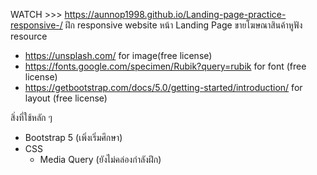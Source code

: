 WATCH >>> https://aunnop1998.github.io/Landing-page-practice-responsive-/
ฝึก responsive website หน้า Landing Page ขายโฆษณาสินค้าหูฟัง
resource
- https://unsplash.com/ for image(free license)
- https://fonts.google.com/specimen/Rubik?query=rubik for font (free license)
- https://getbootstrap.com/docs/5.0/getting-started/introduction/ for layout (free license)

สิ่งที่ใช้หลัก ๆ 
- Bootstrap 5 (เพิ่งเริ่มศึกษา)
- CSS
  - Media Query (ยังไม่คล่องกำลังฝึก)
